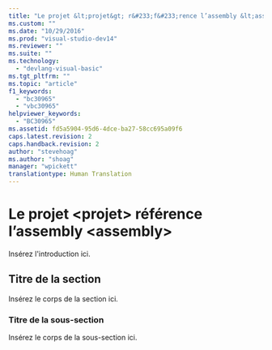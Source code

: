 ```yaml
---
title: "Le projet &lt;projet&gt; r&#233;f&#233;rence l’assembly &lt;assembly&gt; | Microsoft Docs"
ms.custom: ""
ms.date: "10/29/2016"
ms.prod: "visual-studio-dev14"
ms.reviewer: ""
ms.suite: ""
ms.technology: 
  - "devlang-visual-basic"
ms.tgt_pltfrm: ""
ms.topic: "article"
f1_keywords: 
  - "bc30965"
  - "vbc30965"
helpviewer_keywords: 
  - "BC30965"
ms.assetid: fd5a5904-95d6-4dce-ba27-58cc695a09f6
caps.latest.revision: 2
caps.handback.revision: 2
author: "stevehoag"
ms.author: "shoag"
manager: "wpickett"
translationtype: Human Translation
---
```

# Le projet &lt;projet&gt; r&#233;f&#233;rence l’assembly &lt;assembly&gt;
Insérez l'introduction ici.  
  
## Titre de la section  
 Insérez le corps de la section ici.  
  
### Titre de la sous\-section  
 Insérez le corps de la sous\-section ici.